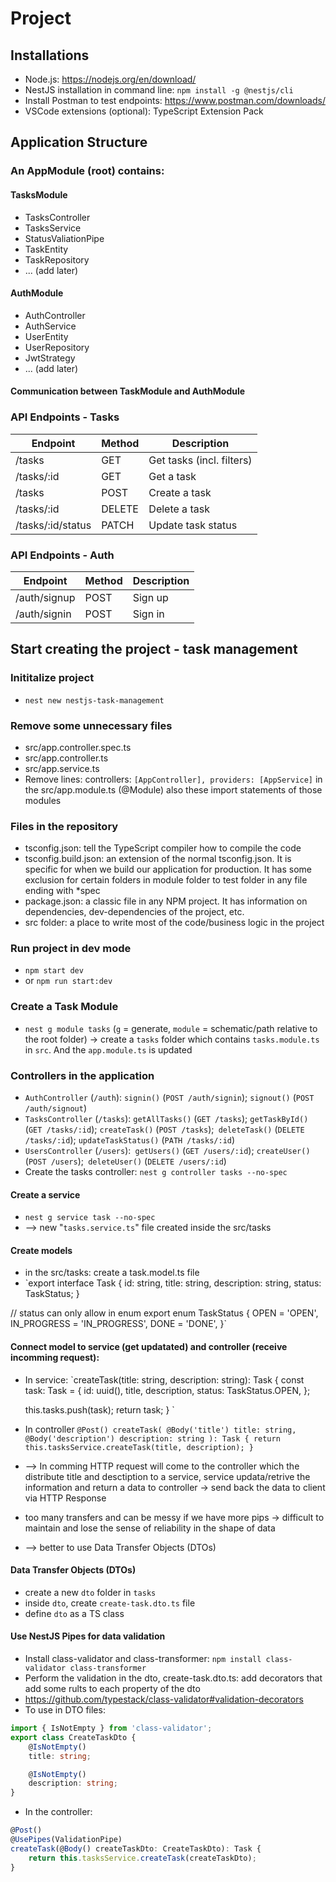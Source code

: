 # Project
## Installations
- Node.js: https://nodejs.org/en/download/
- NestJS installation in command line: `npm install -g @nestjs/cli`
- Install Postman to test endpoints: https://www.postman.com/downloads/
- VSCode extensions (optional): TypeScript Extension Pack
## Application Structure
### An AppModule (root) contains:
#### TasksModule
- TasksController
- TasksService
- StatusValiationPipe
- TaskEntity
- TaskRepository
- ... (add later)

#### AuthModule
- AuthController
- AuthService
- UserEntity
- UserRepository
- JwtStrategy
- ... (add later)

#### Communication between TaskModule and AuthModule

### API Endpoints - Tasks
|    Endpoint    | Method | Description |
| ---------- | ------------- | --------- |
| /tasks  | GET | Get tasks (incl. filters) |
| /tasks/:id  | GET | Get a task |
| /tasks  | POST | Create a task |
| /tasks/:id  | DELETE | Delete a task |
| /tasks/:id/status  | PATCH | Update task status |

### API Endpoints - Auth
|    Endpoint    | Method | Description |
| ---------- | ------------- | --------- |
| /auth/signup  | POST | Sign up |
| /auth/signin  | POST | Sign in |

## Start creating the project - task management
### Inititalize project
- `nest new nestjs-task-management`
### Remove some unnecessary files
- src/app.controller.spec.ts
- src/app.controller.ts
- src/app.service.ts
- Remove lines: controllers: `[AppController], providers: [AppService]` in the src/app.module.ts (@Module) also these import statements of those modules

### Files in the repository
- tsconfig.json: tell the TypeScript compiler how to compile the code
- tsconfig.build.json: an extension of the normal tsconfig.json. It is specific for when we build our application for production. It has some exclusion for certain folders in module folder to test folder in any file ending with *spec
- package.json: a classic file in any NPM project. It has information on dependencies, dev-dependencies of the project, etc.
- src folder: a place to write most of the code/business logic in the project

### Run project in dev mode
- `npm start dev`
- or `npm run start:dev`

### Create a Task Module
- `nest g module tasks` (`g` = generate, `module` = schematic/path relative to the root folder) -> create a `tasks` folder which contains `tasks.module.ts` in `src`. And the `app.module.ts` is updated

### Controllers in the application
- `AuthController` (`/auth`): `signin()` (`POST /auth/signin`); `signout()` (`POST /auth/signout`)
- `TasksController` (`/tasks`): `getAllTasks()` (`GET /tasks`); `getTaskById()` (`GET /tasks/:id`); `createTask()` (`POST /tasks`);` deleteTask()` (`DELETE /tasks/:id`); `updateTaskStatus()` (`PATH /tasks/:id`)
- `UsersController` (`/users`):` getUsers()` (`GET /users/:id`); `createUser()` (`POST /users`);` deleteUser()` (`DELETE /users/:id`)
- Create the tasks controller: `nest g controller tasks --no-spec`

#### Create a service
- `nest g service task --no-spec`
- --> new "`tasks.service.ts`" file created inside the src/tasks

#### Create models
- in the src/tasks: create a task.model.ts file
- `export interface Task {
    id: string,
    title: string,
    description: string,
    status: TaskStatus;
}

// status can only allow in enum
export enum TaskStatus {
    OPEN = 'OPEN',
    IN_PROGRESS = 'IN_PROGRESS',
    DONE = 'DONE',
}`
#### Connect model to service (get updatated) and controller (receive incomming request):
- In service:
`createTask(title: string, description: string): Task {
    const task: Task = {
        id: uuid(),
        title,
        description,
        status: TaskStatus.OPEN,
    };

    this.tasks.push(task);
    return task;
}
`
- In controller
`@Post()
createTask(
    @Body('title') title: string,
    @Body('description') description: string
): Task {
    return this.tasksService.createTask(title, description);
}`

- --> In comming HTTP request will come to the controller which the distribute title and desctiption to a service, service updata/retrive the information and return a data to controller -> send back the data to client via HTTP Response
- too many transfers and can be messy if we have more pips -> difficult to maintain and lose the sense of reliability in the shape of data

- --> better to use Data Transfer Objects (DTOs)
#### Data Transfer Objects (DTOs)
- create a new `dto` folder in `tasks`
- inside `dto`, create `create-task.dto.ts` file
- define `dto` as a TS class


#### Use NestJS Pipes for data validation
- Install class-validator and class-transformer: `npm install class-validator class-transformer`
- Perform the validation in the dto, create-task.dto.ts: add decorators that add some rults to each property of the dto
- https://github.com/typestack/class-validator#validation-decorators
- To use in DTO files:
```ts
import { IsNotEmpty } from 'class-validator';
export class CreateTaskDto {
    @IsNotEmpty()
    title: string;

    @IsNotEmpty()
    description: string;
}
```
- In the controller:
```ts
@Post()
@UsePipes(ValidationPipe)
createTask(@Body() createTaskDto: CreateTaskDto): Task {
    return this.tasksService.createTask(createTaskDto);
}


